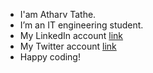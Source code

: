 * I'am Atharv Tathe.
* I’m an IT engineering student.
* My LinkedIn account [link](https://www.linkedin.com/in/atharvtathe/)
* My Twitter account [link](https://twitter.com/TatheAtharv)
* Happy coding!




